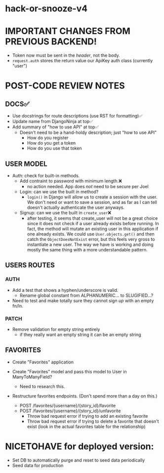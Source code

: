 # hack-or-snooze-v4

# IMPORTANT CHANGES FROM PREVIOUS BACKEND!

- Token now must be sent in the _header_, not the body.
- `request.auth` stores the return value our ApiKey auth class (currently
  "user")

# POST-CODE REVIEW NOTES
## DOCS✅
- Use docstrings for route descriptions (use RST for formatting)✅
- Update name from DjangoNinja at top✅
- Add summary of "how to use API" at top✅
  - Doesn't need to be a hand-holdy description; just "how to use API"
    - How do you register
    - How do you get a token
    - How do you use that token

## USER MODEL
- Auth: check for built-in methods.
  - Add contraint to password with minimum length.❌
    - no action needed. App does *not* need to be secure per Joel
  - Login: can we use the built in method?
    - `login()` in Django will allow us to create a session with the user. We
      don't need or want to save a session, and as far as I can tell doesn't actually
      authenticate the user anyways.
  - Signup: can we use the built in `create_user`❌
    - after testing, it seems that create_user will not be a great choice since it 
    does not check if a user already exists before running. In fact, the method will
    mutate an existing user in this application if one already exists. We could use 
    `User.objects.get()` and then catch the `ObjectDoesNotExist` error, but this feels
    very gross to instantiate a new user. The way we have is working and doing mostly
    the same thing with a more understandable pattern.

## USERS ROUTES
### AUTH
- Add a test that shows a hyphen/underscore is valid.
  - Rename global constant from ALPHANUMERIC... to SLUGIFIED...?
- Need to test and make totally sure they cannot sign *up* with an empty
    fn/ln.

### PATCH
- Remove validation for empty string entirely
  - if they really want an empty string it can be an empty string

## FAVORITES
- Create "Favorites" application
- Create "Favorites" model and pass this model to User in ManyToManyField?
  - Need to research this.

- Restructure favorites endpoints. (Don't spend more than a day on this.)
  - POST /favorites/{username}/{story_id}/favorite
  - POST /favorites/{username}/{story_id}/unfavorite
    - Throw bad request error if trying to add an existing favorite
    - Throw bad request error if trying to delete a favorite that doesn't exist
      (look in the actual favorites table for the relationship)



# NICETOHAVE for deployed version:
- Set DB to automatically purge and reset to seed data periodically
- Seed data for production
